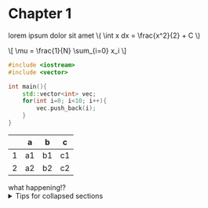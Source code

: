 # Chapter 1

lorem ipsum dolor sit amet
\\( \int x dx = \frac{x^2}{2} + C \\)

\\[ \mu = \frac{1}{N} \sum_{i=0} x_i \\]

```cpp
#include <iostream>
#include <vector>

int main(){
    std::vector<int> vec;
    for(int i=0; i<10; i++){
        vec.push_back(i);
    }
}
```

||a|b|c|
|--|--|--|--|
|1|a1|b1|c1|
|2|a2|b2|c2|

<div class="alert caution">
what happening!?
</div>

<details>

<summary>Tips for collapsed sections</summary>

### You can add a header

You can add text within a collapsed section.

You can add an image or a code block, too.

```python
   print("Hello World")
```

</details>